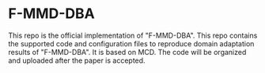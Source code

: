 # F-MMD-DBA
This repo is the official implementation of "F-MMD-DBA". This repo contains the supported code and configuration files to reproduce domain adaptation results of "F-MMD-DBA". It is based on MCD. The code will be organized and uploaded after the paper is accepted.
